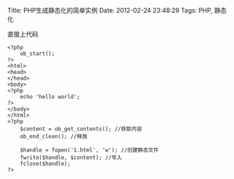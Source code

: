 Title: PHP生成静态化的简单实例
Date: 2012-02-24 23:48:29
Tags: PHP, 静态化



直接上代码


	<?php
    	ob_start();
    ?>
    <html>
    <head>
    </head>
    <body>
    <?php 
    	echo 'hello world'; 
    ?>
    </body>
    </html>
    <?php
    	$content = ob_get_contents(); //获取内容
    	ob_end_clean(); //释放
    
    	$handle = fopen('1.html', 'w'); //创建静态文件
    	fwrite($handle, $content); //写入
    	fclose($handle);
    ?>